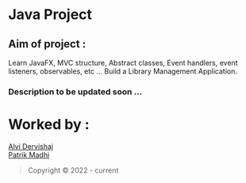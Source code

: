 # Java Project

## Aim of project : 
Learn JavaFX, MVC structure, Abstract classes, Event handlers, event listeners, observables, etc ...
Build a Library Management Application.

### Description to be updated soon ...


# Worked by :
[Alvi Dervishaj](https://github.com/AlviDervishaj) \
[Patrik Madhi](https://github.com/pmad01)

> Copyright &copy;  2022 - current
